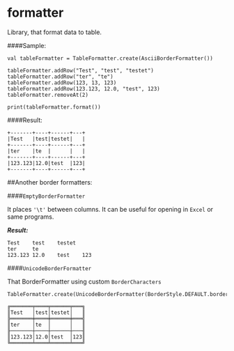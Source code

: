 # formatter
Library, that format data to table.

####Sample:

```
val tableFormatter = TableFormatter.create(AsciiBorderFormatter())

tableFormatter.addRow("Test", "test", "testet")
tableFormatter.addRow("ter", "te")
tableFormatter.addRow(123, 13, 123)
tableFormatter.addRow(123.123, 12.0, "test", 123)
tableFormatter.removeAt(2)

print(tableFormatter.format())
```

####Result:

```
+-------+----+------+---+
|Test   |test|testet|   |
+-------+----+------+---+
|ter    |te  |      |   |
+-------+----+------+---+
|123.123|12.0|test  |123|
+-------+----+------+---+
```

##Another border formatters:
 
####`EmptyBorderFormatter`
 
It places `'\t'` between columns.
It can be useful for opening in `Excel` or same programs.

***Result:***

```
Test   	test	testet	
ter    	te  	
123.123	12.0	test  	123
```

####`UnicodeBorderFormatter`

That BorderFormatter using custom `BorderCharacters`

```
TableFormatter.create(UnicodeBorderFormatter(BorderStyle.DEFAULT.borderCharacters))

╔═══════╤════╤══════╤═══╗
║Test   │test│testet│   ║
╠═══════╪════╪══════╪═══╣
║ter    │te  │      │   ║
╟───────┼────┼──────┼───╢
║123.123│12.0│test  │123║
╚═══════╧════╧══════╧═══╝
```